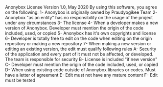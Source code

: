 Anonybox License
Version 1.0, May 2020
By using this software, you agree on the following:
1- Anonybox is originally owned by Praudyogikee Team
2- Anonybox "as an entity" has no responsibility on the usage of the project under any circumstances
3- The license
4- When a developer makes a new version of Anonybox. Developer must mention the origin of the code included, used, or copied
5- Anonybox has it's own copyrights and license
6- Developer is totally free to edit on the code when editing on the origin repository or making a new repository
7- When making a new version or editing an existing version, the edit must qualify following rules
 A- Security of the application and every part of it must not be affected, or developed. The team is responsible for security
 B- License is included "if new version"
 C- Developer must mention the origin of the code included, used, or copied
 D- When using existing code outside of Anonybox libraries or codes. Must have a letter of agreement
 E- Edit must not have any mature content
 F- Edit must be tested
